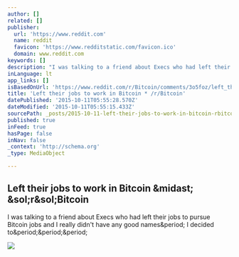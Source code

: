 ```yaml
---
author: []
related: []
publisher:
  url: 'https://www.reddit.com'
  name: reddit
  favicon: 'https://www.redditstatic.com/favicon.ico'
  domain: www.reddit.com
keywords: []
description: "I was talking to a friend about Execs who had left their jobs to pursue Bitcoin jobs and I really didn't have any good names. I decided to..."
inLanguage: lt
app_links: []
isBasedOnUrl: 'https://www.reddit.com/r/Bitcoin/comments/3o5foz/left_their_jobs_to_work_in_bitcoin/'
title: 'Left their jobs to work in Bitcoin * /r/Bitcoin'
datePublished: '2015-10-11T05:55:28.570Z'
dateModified: '2015-10-11T05:55:15.433Z'
sourcePath: _posts/2015-10-11-left-their-jobs-to-work-in-bitcoin-rbitcoin.md
published: true
inFeed: true
hasPage: false
inNav: false
_context: 'http://schema.org'
_type: MediaObject

---
```

<article style=""><h1>Left their jobs to work in Bitcoin &amp;midast; &amp;sol;r&amp;sol;Bitcoin</h1><p>I was talking to a friend about Execs who had left their jobs to pursue Bitcoin jobs and I really didn't have any good names&amp;period; I decided to&amp;period;&amp;period;&amp;period;</p><img src="https://i.redditmedia.com/SjKmS3pzfk4Pdj39ulP8RxCPtTnHAPjQxWX0brOXpWg.jpg?w=320&amp;s=473141998c31262e78cf5dc2c3eccb4c" /></article>